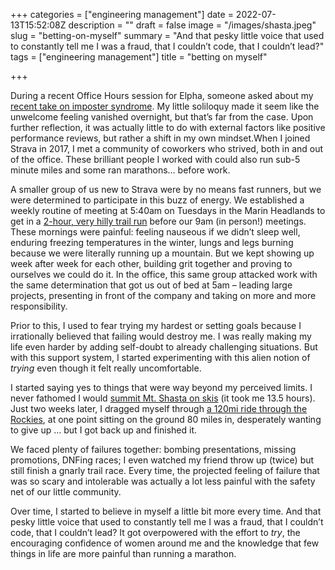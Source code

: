 +++
categories = ["engineering management"]
date = 2022-07-13T15:52:08Z
description = ""
draft = false
image = "/images/shasta.jpeg"
slug = "betting-on-myself"
summary = "And that pesky little voice that used to constantly tell me I was a fraud, that I couldn’t code, that I couldn’t lead?"
tags = ["engineering management"]
title = "betting on myself"

+++


During a recent Office Hours session for Elpha, someone asked about my [recent take on imposter syndrome](/posts/farewell-imposter-syndrome). My little soliloquy made it seem like the unwelcome feeling vanished overnight, but that’s far from the case. Upon further reflection, it was actually little to do with external factors like positive performance reviews, but rather a shift in my own mindset.When I joined Strava in 2017, I met a community of coworkers who strived, both in and out of the office. These brilliant people I worked with could also run sub-5 minute miles and some ran marathons… before work.

A smaller group of us new to Strava were by no means fast runners, but we were determined to participate in this buzz of energy. We established a weekly routine of meeting at 5:40am on Tuesdays in the Marin Headlands to get in a [2-hour, very hilly trail run](https://www.strava.com/activities/1771563764) before our 9am (in person!) meetings. These mornings were painful: feeling nauseous if we didn’t sleep well, enduring freezing temperatures in the winter, lungs and legs burning because we were literally running up a mountain. But we kept showing up week after week for each other, building grit together and proving to ourselves we could do it. In the office, this same group attacked work with the same determination that got us out of bed at 5am – leading large projects, presenting in front of the company and taking on more and more responsibility.

Prior to this, I used to fear trying my hardest or setting goals because I irrationally believed that failing would destroy me. I was really making my life even harder by adding self-doubt to already challenging situations. But with this support system, I started experimenting with this alien notion of _trying_ even though it felt really uncomfortable.

I started saying yes to things that were way beyond my perceived limits. I never fathomed I would [summit Mt. Shasta on skis](https://www.strava.com/activities/2496896677) (it took me 13.5 hours). Just two weeks later, I dragged myself through [a 120mi ride through the Rockies](https://www.strava.com/activities/2529832062), at one point sitting on the ground 80 miles in, desperately wanting to give up … but I got back up and finished it.

We faced plenty of failures together: bombing presentations, missing promotions, DNFing races; I even watched my friend throw up (twice) but still finish a gnarly trail race. Every time, the projected feeling of failure that was so scary and intolerable was actually a lot less painful with the safety net of our little community.

Over time, I started to believe in myself a little bit more every time. And that pesky little voice that used to constantly tell me I was a fraud, that I couldn’t code, that I couldn’t lead? It got overpowered with the effort to _try_, the encouraging confidence of women around me and the knowledge that few things in life are more painful than running a marathon.

